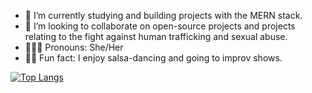 
- 🌱 I’m currently studying and building projects with the MERN stack.<br>
- 👯 I’m looking to collaborate on open-source projects and projects relating to the fight against human trafficking and sexual abuse.<br>
- 🙋🏽‍♀️ Pronouns: She/Her<br>
- 💃🏽 Fun fact: I enjoy salsa-dancing and going to improv shows.<br>



[![Top Langs](https://github-readme-stats.vercel.app/api/top-langs/?username=bargavi-dev)](https://github.com/bargavi-dev/github-readme-stats)

